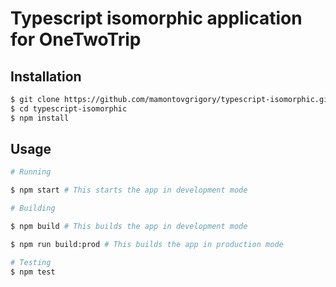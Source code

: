 # Typescript isomorphic application for OneTwoTrip

## Installation 

```bash
$ git clone https://github.com/mamontovgrigory/typescript-isomorphic.git
$ cd typescript-isomorphic
$ npm install
```

## Usage

```bash
# Running

$ npm start # This starts the app in development mode

# Building 

$ npm build # This builds the app in development mode

$ npm run build:prod # This builds the app in production mode

# Testing
$ npm test
```
